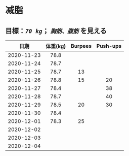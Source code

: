 # 减脂

## 目標：*`70 kg`*； *`胸筋、腹筋`* を見える 

| 日期 | 体重(kg) | Burpees | Push-ups |
| :-: | :-: | :-: | :-: |
| 2020-11-23 | 78.8 |    |    |
| 2020-11-24 | 78.7 |    |    |
| 2020-11-25 | 78.7 | 13 |    |
| 2020-11-26 | 78.8 | 15 | 20 |
| 2020-11-27 | 78.4 |    | 38 |
| 2020-11-28 | 78.7 |    | 40 |
| 2020-11-29 | 78.5 | 20 | 30 |
| 2020-11-30 | 78.4 |    |    |
| 2020-12-01 | 78.3 | 25 |    |
| 2020-12-02 |      |    |    |
| 2020-12-03 |      |    |    |
| 2020-12-04 |      |    |    |

